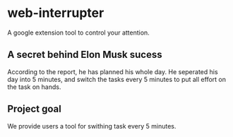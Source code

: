 # web-interrupter
A google extension tool to control your attention.

## A secret behind Elon Musk sucess
According to the report, he has planned his whole day. He seperated his day into 5 minutes, and switch the tasks every 5 minutes to put all effort on the task on hands.

## Project goal
We provide users a tool for swithing task every 5 minutes.
